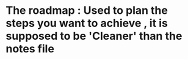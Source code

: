 # The roadmap : Used to plan the steps you want to achieve , it is supposed to be 'Cleaner' than the notes file
